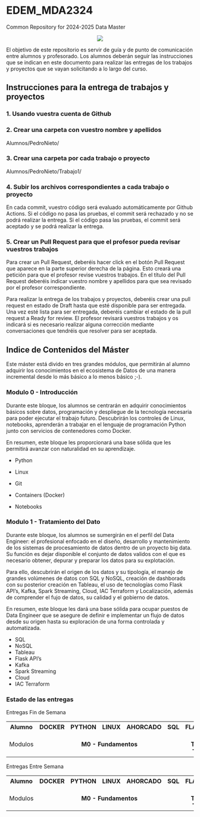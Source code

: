 # EDEM_MDA2324
Common Repository for 2024-2025 Data Master

<div align=center><img src="https://edem.eu/wp-content/uploads/2019/11/peces_edem.png" /></div>

El objetivo de este repositorio es servir de guía y de punto de comunicación entre alumnos y profesorado. Los alumnos deberán seguir las instrucciones que se indican en este documento para realizar las entregas de los trabajos y proyectos que se vayan solicitando a lo largo del curso.

## Instrucciones para la entrega de trabajos y proyectos

### 1. Usando vuestra cuenta de Github

### 2. Crear una carpeta con vuestro nombre y apellidos

Alumnos/PedroNieto/

### 3. Crear una carpeta por cada trabajo o proyecto

Alumnos/PedroNieto/Trabajo1/

### 4. Subir los archivos correspondientes a cada trabajo o proyecto

En cada commit, vuestro código será evaluado automáticamente por Github Actions. Si el código no pasa las pruebas, el commit será rechazado y no se podrá realizar la entrega. Si el código pasa las pruebas, el commit será aceptado y se podrá realizar la entrega.


### 5. Crear un Pull Request para que el profesor pueda revisar vuestros trabajos

Para crear un Pull Request, deberéis hacer click en el botón Pull Request que aparece en la parte superior derecha de la página. Esto creará una petición para que el profesor revise vuestros trabajos. En el título del Pull Request deberéis indicar vuestro nombre y apellidos para que sea revisado por el profesor correspondiente.

Para realizar la entrega de los trabajos y proyectos, deberéis crear una pull request en estado de Draft hasta que esté disponible para ser entregada. Una vez esté lista para ser entregada, deberéis cambiar el estado de la pull request a Ready for review. El profesor revisará vuestros trabajos y os indicará si es necesario realizar alguna corrección mediante conversaciones que tendréis que resolver para ser aceptada.

## Indice de Contenidos del Máster

Este máster está divido en tres grandes módulos, que permitirán al alumno adquirir los conocimientos en el ecosistema de Datos de una manera incremental desde lo más básico a lo menos básico ;-).

### Modulo 0 - Introducción 
Durante este bloque, los alumnos se centrarán en adquirir conocimientos básicos sobre datos, programación y despliegue de la tecnología necesaria para poder ejecutar el trabajo futuro. Descubrirán los controles de Linux, notebooks, aprenderán a trabajar en el lenguaje de programación Python junto con servicios de contenedores como Docker.

En resumen, este bloque les proporcionará una base sólida que les permitirá avanzar con naturalidad en su aprendizaje.

- Python

- Linux

- Git

- Containers (Docker)

- Notebooks

### Modulo 1 - Tratamiento del Dato
Durante este bloque, los alumnos se sumergirán en el perfil del Data Engineer: el profesional enfocado en el diseño, desarrollo y mantenimiento de los sistemas de procesamiento de datos dentro de un proyecto big data. Su función es dejar disponible el conjunto de datos validos con el que es necesario obtener, depurar y preparar los datos para su explotación.

Para ello, descubrirán el origen de los datos y su tipología, el manejo de grandes volúmenes de datos con SQL y NoSQL, creación de dashborads con su posterior creación en Tableau, el uso de tecnologías como Flask API’s, Kafka, Spark Streaming, Cloud, IAC Terraform y Localización, además de comprender el fujo de datos, su calidad y el gobierno de datos.

En resumen, este bloque les dará una base sólida para ocupar puestos de Data Engineer que se asegure de definir e implementar un flujo de datos desde su origen hasta su exploración de una forma controlada y automatizada.

- SQL
- NoSQL
- Tableau
- Flask API’s
- Kafka
- Spark Streaming
- Cloud
- IAC Terraform




### Estado de las entregas
Entregas Fin de Semana
<table>
<tr><th>Alumno</th>
<th>DOCKER</th>
<th>PYTHON</th>
<th>LINUX</th>
<th>AHORCADO</th>
<th>SQL</th>
<th>FLASK</th>
<th>KAFKA</th>
<th>SPARK</th>
<th>DATAFLOW</th>
<th>CLOUD</th>
</tr>
<tr>
<td> Modulos </td>
<td color='#dee2d0' style='text-align: center;font-weight: bold' colspan='5'> M0 - Fundamentos </td>
<td color='#a5cbaa' style='text-align: center;font-weight: bold' colspan='2'> M1.1 - Tratamiento Tradicional </td>
<td color='#9bc99e' style='text-align: center;font-weight: bold' colspan='2'> M1.2 - Streaming On Prem </td>
<td color='#779777' style='text-align: center;font-weight: bold' colspan='3'> M1.3 - Cloud Approach </td>
<td color='#5f7b6e' style='text-align: center;font-weight: bold' colspan='1'> M2.1 - Estadística </td>
<td color='#5f7b6e' style='text-align: center;font-weight: bold' colspan='2'> M2.2 - ML / DL </td>
</tr>
<tr>
</table>


Entregas Entre Semana
<table>
<tr><th>Alumno</th>
<th>DOCKER</th>
<th>PYTHON</th>
<th>LINUX</th>
<th>AHORCADO</th>
<th>SQL</th>
<th>FLASK</th>
<th>KAFKA</th>
<th>SPARK</th>
<th>DATAFLOW</th>
<th>CLOUD</th>
</tr>
<tr>
<td> Modulos </td>
<td color='#dee2d0' style='text-align: center;font-weight: bold' colspan='5'> M0 - Fundamentos </td>
<td color='#a5cbaa' style='text-align: center;font-weight: bold' colspan='2'> M1.1 - Tratamiento Tradicional </td>
<td color='#9bc99e' style='text-align: center;font-weight: bold' colspan='2'> M1.2 - Streaming On Prem </td>
<td color='#779777' style='text-align: center;font-weight: bold' colspan='3'> M1.3 - Cloud Approach </td>
<td color='#5f7b6e' style='text-align: center;font-weight: bold' colspan='1'> M2.1 - Estadística </td>
<td color='#5f7b6e' style='text-align: center;font-weight: bold' colspan='2'> M2.2 - ML / DL </td>
</tr>
<tr>
</table>

